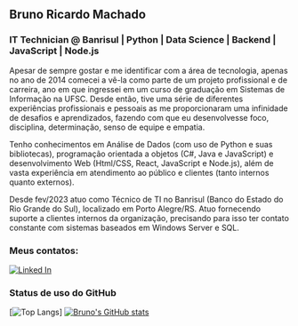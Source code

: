 ## Bruno Ricardo Machado
### IT Technician @ Banrisul | Python | Data Science | Backend | JavaScript | Node.js

Apesar de sempre gostar e me identificar com a área de tecnologia, apenas no ano de 2014 comecei a vê-la como parte de um projeto profissional e de carreira, ano em que ingressei em um curso de graduação em Sistemas de Informação na UFSC. 
Desde então, tive uma série de diferentes experiências profissionais e pessoais as me proporcionaram uma infinidade de desafios e aprendizados, fazendo com que eu desenvolvesse foco, disciplina, determinação, senso de equipe e empatia.

Tenho conhecimentos em Análise de Dados (com uso de Python e suas bibliotecas), programação orientada a objetos (C#, Java e JavaScript) e desenvolvimento Web (Html/CSS, React, JavaScript e Node.js), além de vasta experiência em atendimento ao público e clientes (tanto internos quanto externos).

Desde fev/2023 atuo como Técnico de TI no Banrisul (Banco do Estado do Rio Grande do Sul), localizado em Porto Alegre/RS. Atuo fornecendo suporte a clientes internos da organização, precisando para isso ter contato constante com sistemas baseados em Windows Server e SQL.

### Meus contatos:
<a href="https://www.linkedin.com/in/bruno-ricardo-machado/" rel="nofollow"><img src="https://camo.githubusercontent.com/a80d00f23720d0bc9f55481cfcd77ab79e141606829cf16ec43f8cacc7741e46/68747470733a2f2f696d672e736869656c64732e696f2f62616467652f4c696e6b6564496e2d3030373742353f7374796c653d666f722d7468652d6261646765266c6f676f3d6c696e6b6564696e266c6f676f436f6c6f723d7768697465" alt="Linked In" data-canonical-src="https://img.shields.io/badge/LinkedIn-0077B5?style=for-the-badge&amp;logo=linkedin&amp;logoColor=white" style="max-width: 100%;"></a>

### Status de uso do GitHub
[![Top Langs](https://github-readme-stats-git-masterrstaa-rickstaa.vercel.app/api/top-langs/?username=brunorm86&show_icons=true&hide=jupyter%20notebook&theme=synthwave)]
[![Bruno's GitHub stats](https://github-readme-stats.vercel.app/api?username=brunorm86&show_icons=true&theme=synthwave)](https://github.com/brunorm86/github-readme-stats)


